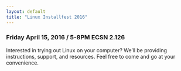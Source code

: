 ```yaml
---
layout: default
title: "Linux Installfest 2016"
---
```


### Friday April 15, 2016 / 5-8PM ECSN 2.126

Interested in trying out Linux on your computer? We’ll be providing instructions, support, and resources. Feel free to come and go at your convenience.
